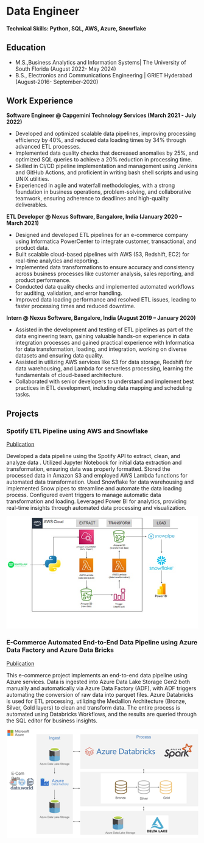 # Data Engineer

#### Technical Skills: Python, SQL, AWS, Azure, Snowflake 

## Education								       		
- M.S.,Business Analytics and Information Systems| The University of South Florida (August 2022- May 2024)	 			        		
- B.S., Electronics and Communications Engineering | GRIET Hyderabad (August-2016- September-2020)

## Work Experience
**Software Engineer @ Capgemini Technology Services (March 2021 - July 2022)**
- Developed and optimized scalable data pipelines, improving processing efficiency by 40%, and reduced data loading times by 34% through advanced ETL processes.
- Implemented data quality checks that decreased anomalies by 25%, and optimized SQL queries to achieve a 20% reduction in processing time.
- Skilled in CI/CD pipeline implementation and management using Jenkins and GitHub Actions, and proficient in writing bash shell scripts and using UNIX utilities.
- Experienced in agile and waterfall methodologies, with a strong foundation in business operations, problem-solving, and collaborative teamwork, ensuring adherence to deadlines and high-quality deliverables.

**ETL Developer  @ Nexus Software, Bangalore, India (January 2020 – March 2021)**
-	Designed and developed ETL pipelines for an e-commerce company using Informatica PowerCenter to integrate customer, transactional, and product data.
-	Built scalable cloud-based pipelines with AWS (S3, Redshift, EC2) for real-time analytics and reporting.
-	Implemented data transformations to ensure accuracy and consistency across business processes like customer analysis, sales reporting, and product performance.
-	Conducted data quality checks and implemented automated workflows for auditing, validation, and error handling.
-	Improved data loading performance and resolved ETL issues, leading to faster processing times and reduced downtime.

**Intern @ Nexus Software, Bangalore, India   (August 2019 – January 2020)**
-	Assisted in the development and testing of ETL pipelines as part of the data engineering team, gaining valuable hands-on experience in data integration processes and gained practical experience with Informatica for data transformation, loading, and integration, working on diverse datasets and ensuring data quality.
-	Assisted in utilizing AWS services like S3 for data storage, Redshift for data warehousing, and Lambda for serverless processing, learning the fundamentals of cloud-based architecture.
-	Collaborated with senior developers to understand and implement best practices in ETL development, including data mapping and scheduling tasks.



## Projects
### Spotify ETL Pipeline using AWS and Snowflake
[Publication](https://github.com/bhanu-nithin/Spotify-etl-pipeline)

Developed a data pipeline using the Spotify API to extract, clean, and analyze data . Utilized Jupyter Notebook for initial data extraction and transformation, ensuring data was properly formatted. Stored the processed data in Amazon S3 and employed AWS Lambda functions for automated data transformation. Used Snowflake for data warehousing and implemented Snow pipes to streamline and automate the data loading process. Configured event triggers to manage automatic data transformation and loading. Leveraged Power BI for analytics, providing real-time insights through automated data processing and visualization.

![Pipeline Architecture](/assets/ETL_Pipeline_Architecture.jpg)


### E-Commerce Automated End-to-End Data Pipeline using Azure Data Factory and Azure Data Bricks
[Publication](https://github.com/bhanu-nithin/E_commerce_Data_Pipeline)

This e-commerce project implements an end-to-end data pipeline using Azure services. Data is ingested into Azure Data Lake Storage Gen2 both manually and automatically via Azure Data Factory (ADF), with ADF triggers automating the conversion of raw data into parquet files. Azure Databricks is used for ETL processing, utilizing the Medallion Architecture (Bronze, Silver, Gold layers) to clean and transform data. The entire process is automated using Databricks Workflows, and the results are queried through the SQL editor for business insights.

![Pipelinec Architecture](assets/E_Commerce_Architecture.png)


